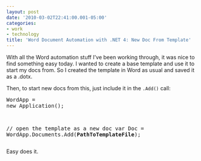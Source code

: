```yaml
---
layout: post
date: '2010-03-02T22:41:00.001-05:00'
categories:
- work
- technology
title: 'Word Document Automation with .NET 4: New Doc From Template'
---
```



With all the Word automation stuff I’ve been working through, it was nice to find something easy today. I wanted to create a base template and use it to start my docs from. So I created the template in Word as usual and saved it as a .dotx. 

Then, to start new docs from this, just include it in the <code>.Add()</code> call:  <pre class="csharpcode">WordApp = <span class="kwrd">new</span> Application();

<span class="rem">// open the template as a new doc</span>
var Doc = WordApp.Documents.Add(**PathToTemplateFile**);</pre>


Easy does it.